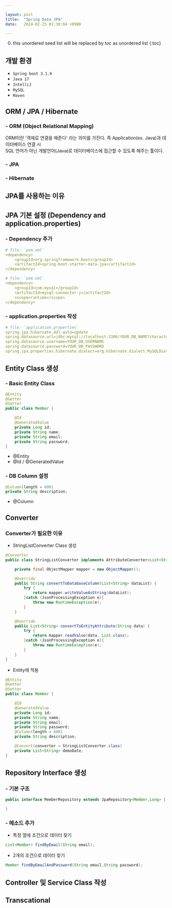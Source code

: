```yaml
---

layout: post
title:  "Spring Data JPA"
date:   2024-02-25 01:38:04 +0900

---
```


0. this unordered seed list will be replaced by toc as unordered list
{:toc}

## 개발 환경
- `Spring boot 3.1.9`
- `Java 17` 
- `IntelliJ`
- `MySQL`
- `Maven`

## ORM / JPA / Hibernate  
### - ORM (Object Relational Mapping)
ORM이란 '객체로 연결을 해준다' 라는 의미를 가진다. 즉 Application(ex. Java)과  데이터베이스 연결 시  
SQL 언어가 아닌 개발언어(Java)로 데이터베이스에 접근할 수 있도록 해주는 툴이다.

### - JPA

### - Hibernate


## JPA를 사용하는 이유


## JPA 기본 설정 (Dependency and application.properties)
### - Dependency 추가
~~~yml
# file: `pom.xml`
<dependency>
    <groupId>org.springframework.boot</groupId>
    <artifactId>spring-boot-starter-data-jpa</artifactId>
</dependency>
~~~

~~~yml
# file: `pom.xml`
<dependency>
    <groupId>com.mysql</groupId>
    <artifactId>mysql-connector-j</artifactId>
    <scope>runtime</scope>
</dependency>
~~~

### - application.properties 작성
~~~yml
# file: `application.properties`
spring.jpa.hibernate.ddl-auto=update
spring.datasource.url=jdbc:mysql://localhost:3306/YOUR_DB_NAME?characterEncoding=UTF-8
spring.datasource.username=YOUR_DB_USERNAME
spring.datasource.password=YOUR_DB_PASSWORD
spring.jpa.properties.hibernate.dialect=org.hibernate.dialect.MySQLDialect
~~~


## Entity Class 생성
### - Basic Entity Class
~~~java
@Entity
@Getter
@Setter
public class Member {

    @Id
    @GeneratedValue
    private Long id;
    private String name;
    private String email;
    private String password;
}
~~~
- @Entity
- @Id / @GeneratedValue

### - DB Column 설정
~~~java
@Column(length = 600)
private String description;
~~~
- @Column


## Converter
### Converter가 필요한 이유
- StringListConverter Class 생성
~~~java
@Converter
public class StringListConverter implements AttributeConverter<List<String>,String> {

    private final ObjectMapper mapper = new ObjectMapper();

    @Override
    public String convertToDatabaseColumn(List<String> dataList) {
        try {
            return mapper.writeValueAsString(dataList);
        }catch (JsonProcessingException e){
            throw new RuntimeException(e);
        }
    }

    @Override
    public List<String> convertToEntityAttribute(String data) {
        try {
            return mapper.readValue(data, List.class);
        }catch (JsonProcessingException e){
            throw new RuntimeException(e);
        }
    }
}
~~~

- Entity에 적용
~~~java
@Entity
@Getter
@Setter
public class Member {

    @Id
    @GeneratedValue
    private Long id;
    private String name;
    private String email;
    private String password;
    @Column(length = 600)
    private String description;

    @Convert(converter = StringListConverter.class)
    private List<String> demoDate;
}
~~~

## Repository Interface 생성
### - 기본 구조
~~~java
public interface MemberRepository extends JpaRepository<Member,Long> {

}
~~~

### - 메소드 추가
- 특정 열에 조건으로 데이터 찾기
~~~java
List<Member> findByEmail(String email);
~~~
- 2개의 조건으로 데이터 찾기
~~~java
Member findByEmailAndPassword(String email,String password);
~~~

## Controller 및 Service Class 작성


## Transcational